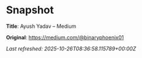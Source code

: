# Snapshot

**Title**: Ayush Yadav – Medium

**Original**: <https://medium.com/@binaryphoenix01>

_Last refreshed: 2025-10-26T08:36:58.115789+00:00Z_
